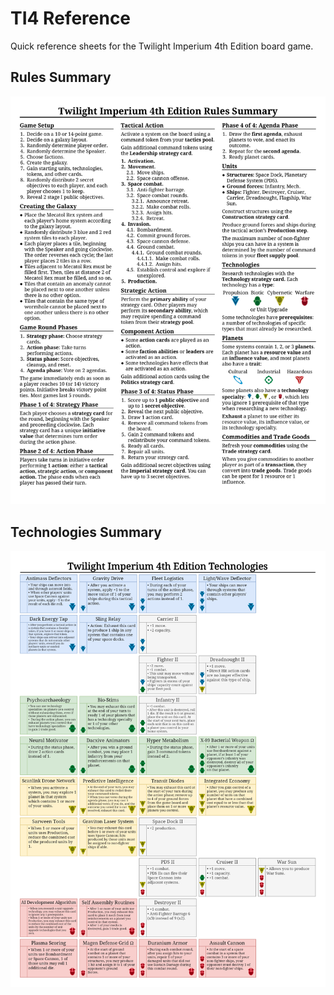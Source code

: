 # TI4 Reference
Quick reference sheets for the Twilight Imperium 4th Edition board game.

## Rules Summary
![Rules](rules/rules.png)

## Technologies Summary
![Technologies](technologies/technologies_vertical.png)
